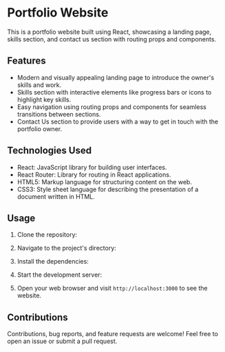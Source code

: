 # Portfolio Website

This is a portfolio website built using React, showcasing a landing page, skills section, and contact us section with routing props and components.

## Features

- Modern and visually appealing landing page to introduce the owner's skills and work.
- Skills section with interactive elements like progress bars or icons to highlight key skills.
- Easy navigation using routing props and components for seamless transitions between sections.
- Contact Us section to provide users with a way to get in touch with the portfolio owner.

## Technologies Used

- React: JavaScript library for building user interfaces.
- React Router: Library for routing in React applications.
- HTML5: Markup language for structuring content on the web.
- CSS3: Style sheet language for describing the presentation of a document written in HTML.

## Usage

1. Clone the repository:


2. Navigate to the project's directory:


3. Install the dependencies:


4. Start the development server:


5. Open your web browser and visit `http://localhost:3000` to see the website.

## Contributions

Contributions, bug reports, and feature requests are welcome! Feel free to open an issue or submit a pull request.


